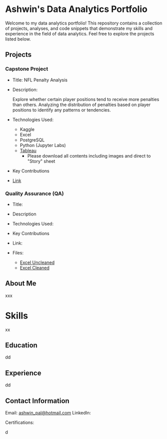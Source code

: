 # Ashwin's Data Analytics Portfolio

Welcome to my data analytics portfolio! This repository contains a collection of projects, analyses, and code snippets that demonstrate my skills and experience in the field of data analytics. Feel free to explore the projects listed below.

## Projects
### Capstone Project

- Title: NFL Penalty Analysis
  
- Description:

  Explore whether certain player positions tend to receive more penalties than others. Analyzing the distribution of penalties based on player positions to identify any patterns or tendencies.
  
- Technologies Used:
  - Kaggle
  - Excel
  - PostgreSQL
  - Python (Jupyter Labs)
  - [Tableau](https://github.com/brnhaze/capstone/tree/main/Tableau)
    - Please download all contents including images and direct to "Story" sheet

- Key Contributions

- [Link](https://github.com/brnhaze/capstone) 

### Quality Assurance (QA)

- Title:
  
- Description
  
- Technologies Used:

- Key Contributions

- Link:
  
- Files: 
  - [Excel Uncleaned](https://github.com/brnhaze/QA/blob/main/Data/Uncleaned/Disney_movies.csv)
  - [Excel Cleaned](https://github.com/brnhaze/QA/blob/main/Data/Cleaned/Excel/Cleaning_Excel.md)

## About Me

xxx

# Skills

xx

## Education

dd

## Experience

dd

## Contact Information

Email: ashwin_pal@hotmail.com
LinkedIn: 

Certifications:

d
